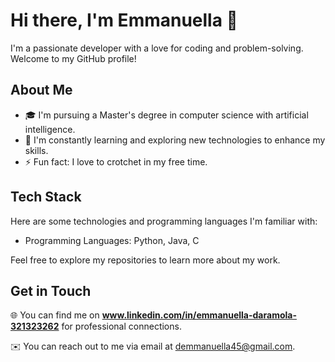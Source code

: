 # **Hi there, I'm Emmanuella 👋**

I'm a passionate developer with a love for coding and problem-solving. Welcome to my GitHub profile!

## **About Me**

- 🎓 I'm pursuing a Master's degree in computer science with artificial intelligence.
- 🌱 I'm constantly learning and exploring new technologies to enhance my skills.
- ⚡ Fun fact: I love to crotchet in my free time.

## **Tech Stack**

Here are some technologies and programming languages I'm familiar with:

- Programming Languages: Python, Java, C

Feel free to explore my repositories to learn more about my work.

## **Get in Touch**

🌐 You can find me on **www.linkedin.com/in/emmanuella-daramola-321323262** for professional connections.

✉️ You can reach out to me via email at demmanuella45@gmail.com.
